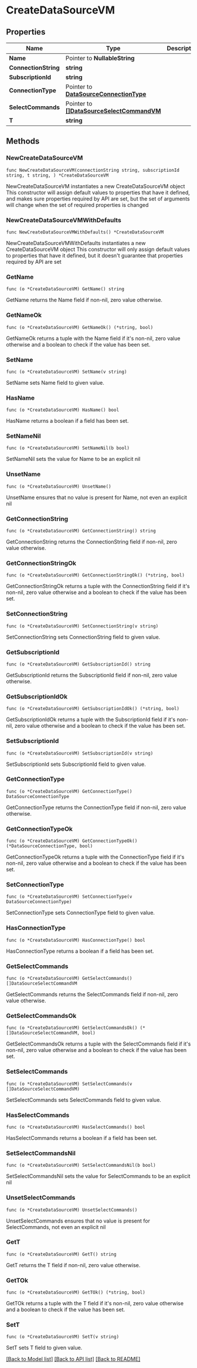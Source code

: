 # CreateDataSourceVM

## Properties

Name | Type | Description | Notes
------------ | ------------- | ------------- | -------------
**Name** | Pointer to **NullableString** |  | [optional] 
**ConnectionString** | **string** |  | 
**SubscriptionId** | **string** |  | 
**ConnectionType** | Pointer to [**DataSourceConnectionType**](DataSourceConnectionType.md) |  | [optional] 
**SelectCommands** | Pointer to [**[]DataSourceSelectCommandVM**](DataSourceSelectCommandVM.md) |  | [optional] 
**T** | **string** |  | 

## Methods

### NewCreateDataSourceVM

`func NewCreateDataSourceVM(connectionString string, subscriptionId string, t string, ) *CreateDataSourceVM`

NewCreateDataSourceVM instantiates a new CreateDataSourceVM object
This constructor will assign default values to properties that have it defined,
and makes sure properties required by API are set, but the set of arguments
will change when the set of required properties is changed

### NewCreateDataSourceVMWithDefaults

`func NewCreateDataSourceVMWithDefaults() *CreateDataSourceVM`

NewCreateDataSourceVMWithDefaults instantiates a new CreateDataSourceVM object
This constructor will only assign default values to properties that have it defined,
but it doesn't guarantee that properties required by API are set

### GetName

`func (o *CreateDataSourceVM) GetName() string`

GetName returns the Name field if non-nil, zero value otherwise.

### GetNameOk

`func (o *CreateDataSourceVM) GetNameOk() (*string, bool)`

GetNameOk returns a tuple with the Name field if it's non-nil, zero value otherwise
and a boolean to check if the value has been set.

### SetName

`func (o *CreateDataSourceVM) SetName(v string)`

SetName sets Name field to given value.

### HasName

`func (o *CreateDataSourceVM) HasName() bool`

HasName returns a boolean if a field has been set.

### SetNameNil

`func (o *CreateDataSourceVM) SetNameNil(b bool)`

 SetNameNil sets the value for Name to be an explicit nil

### UnsetName
`func (o *CreateDataSourceVM) UnsetName()`

UnsetName ensures that no value is present for Name, not even an explicit nil
### GetConnectionString

`func (o *CreateDataSourceVM) GetConnectionString() string`

GetConnectionString returns the ConnectionString field if non-nil, zero value otherwise.

### GetConnectionStringOk

`func (o *CreateDataSourceVM) GetConnectionStringOk() (*string, bool)`

GetConnectionStringOk returns a tuple with the ConnectionString field if it's non-nil, zero value otherwise
and a boolean to check if the value has been set.

### SetConnectionString

`func (o *CreateDataSourceVM) SetConnectionString(v string)`

SetConnectionString sets ConnectionString field to given value.


### GetSubscriptionId

`func (o *CreateDataSourceVM) GetSubscriptionId() string`

GetSubscriptionId returns the SubscriptionId field if non-nil, zero value otherwise.

### GetSubscriptionIdOk

`func (o *CreateDataSourceVM) GetSubscriptionIdOk() (*string, bool)`

GetSubscriptionIdOk returns a tuple with the SubscriptionId field if it's non-nil, zero value otherwise
and a boolean to check if the value has been set.

### SetSubscriptionId

`func (o *CreateDataSourceVM) SetSubscriptionId(v string)`

SetSubscriptionId sets SubscriptionId field to given value.


### GetConnectionType

`func (o *CreateDataSourceVM) GetConnectionType() DataSourceConnectionType`

GetConnectionType returns the ConnectionType field if non-nil, zero value otherwise.

### GetConnectionTypeOk

`func (o *CreateDataSourceVM) GetConnectionTypeOk() (*DataSourceConnectionType, bool)`

GetConnectionTypeOk returns a tuple with the ConnectionType field if it's non-nil, zero value otherwise
and a boolean to check if the value has been set.

### SetConnectionType

`func (o *CreateDataSourceVM) SetConnectionType(v DataSourceConnectionType)`

SetConnectionType sets ConnectionType field to given value.

### HasConnectionType

`func (o *CreateDataSourceVM) HasConnectionType() bool`

HasConnectionType returns a boolean if a field has been set.

### GetSelectCommands

`func (o *CreateDataSourceVM) GetSelectCommands() []DataSourceSelectCommandVM`

GetSelectCommands returns the SelectCommands field if non-nil, zero value otherwise.

### GetSelectCommandsOk

`func (o *CreateDataSourceVM) GetSelectCommandsOk() (*[]DataSourceSelectCommandVM, bool)`

GetSelectCommandsOk returns a tuple with the SelectCommands field if it's non-nil, zero value otherwise
and a boolean to check if the value has been set.

### SetSelectCommands

`func (o *CreateDataSourceVM) SetSelectCommands(v []DataSourceSelectCommandVM)`

SetSelectCommands sets SelectCommands field to given value.

### HasSelectCommands

`func (o *CreateDataSourceVM) HasSelectCommands() bool`

HasSelectCommands returns a boolean if a field has been set.

### SetSelectCommandsNil

`func (o *CreateDataSourceVM) SetSelectCommandsNil(b bool)`

 SetSelectCommandsNil sets the value for SelectCommands to be an explicit nil

### UnsetSelectCommands
`func (o *CreateDataSourceVM) UnsetSelectCommands()`

UnsetSelectCommands ensures that no value is present for SelectCommands, not even an explicit nil
### GetT

`func (o *CreateDataSourceVM) GetT() string`

GetT returns the T field if non-nil, zero value otherwise.

### GetTOk

`func (o *CreateDataSourceVM) GetTOk() (*string, bool)`

GetTOk returns a tuple with the T field if it's non-nil, zero value otherwise
and a boolean to check if the value has been set.

### SetT

`func (o *CreateDataSourceVM) SetT(v string)`

SetT sets T field to given value.



[[Back to Model list]](../README.md#documentation-for-models) [[Back to API list]](../README.md#documentation-for-api-endpoints) [[Back to README]](../README.md)


